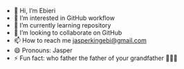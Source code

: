 - 👋 Hi, I’m Ebieri
- 👀 I’m interested in GitHub workflow
- 🌱 I’m currently learning repository
- 💞️ I’m looking to collaborate on GitHub
- 📫 How to reach me jasperkingebi@gmail.com
- 😄 Pronouns: Jasper
- ⚡ Fun fact: who father the father of your grandfather 🤔🤔🤔
